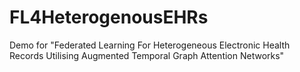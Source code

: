 # FL4HeterogenousEHRs
Demo for "Federated Learning For Heterogeneous Electronic Health Records Utilising Augmented Temporal Graph Attention Networks"
